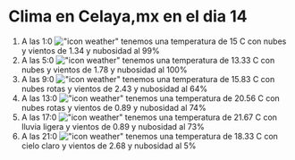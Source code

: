 # Clima en Celaya,mx en el dia 14

1. A las 1:0 !["icon weather"](http://openweathermap.org/img/w/04n.png) tenemos una temperatura de 15 C con nubes y  vientos de 1.34 y nubosidad al 99%
1. A las 5:0 !["icon weather"](http://openweathermap.org/img/w/04n.png) tenemos una temperatura de 13.33 C con nubes y  vientos de 1.78 y nubosidad al 100%
1. A las 9:0 !["icon weather"](http://openweathermap.org/img/w/04d.png) tenemos una temperatura de 15.83 C con nubes rotas y  vientos de 2.43 y nubosidad al 64%
1. A las 13:0 !["icon weather"](http://openweathermap.org/img/w/04d.png) tenemos una temperatura de 20.56 C con nubes rotas y  vientos de 0.89 y nubosidad al 74%
1. A las 17:0 !["icon weather"](http://openweathermap.org/img/w/10d.png) tenemos una temperatura de 21.67 C con lluvia ligera y  vientos de 0.89 y nubosidad al 73%
1. A las 21:0 !["icon weather"](http://openweathermap.org/img/w/01n.png) tenemos una temperatura de 18.33 C con cielo claro y  vientos de 2.68 y nubosidad al 5%
